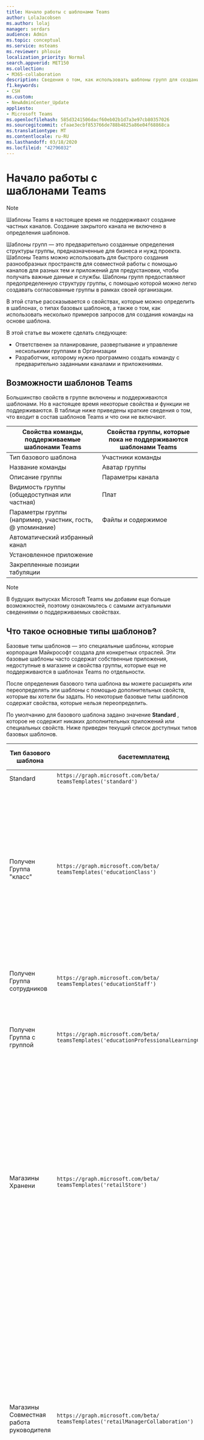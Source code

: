 ```yaml
---
title: Начало работы с шаблонами Teams
author: LolaJacobsen
ms.author: lolaj
manager: serdars
audience: Admin
ms.topic: conceptual
ms.service: msteams
ms.reviewer: phlouie
localization_priority: Normal
search.appverid: MET150
ms.collection:
- M365-collaboration
description: Сведения о том, как использовать шаблоны групп для создания группы с предопределенными каналами.
f1.keywords:
- CSH
ms.custom:
- NewAdminCenter_Update
appliesto:
- Microsoft Teams
ms.openlocfilehash: 585d3241506dacf60eb02b1d7a3e97cb80357026
ms.sourcegitcommit: cfaae3ecbf853766de788b4825a86e04f68868ca
ms.translationtype: MT
ms.contentlocale: ru-RU
ms.lasthandoff: 03/18/2020
ms.locfileid: "42796032"
---
```

# <a name="get-started-with-teams-templates"></a>Начало работы с шаблонами Teams

> [!NOTE]
> Шаблоны Teams в настоящее время не поддерживают создание частных каналов. Создание закрытого канала не включено в определения шаблонов. 

Шаблоны групп — это предварительно созданные определения структуры группы, предназначенные для бизнеса и нужд проекта. Шаблоны Teams можно использовать для быстрого создания разнообразных пространств для совместной работы с помощью каналов для разных тем и приложений для предустановки, чтобы получать важные данные и службы. Шаблоны групп предоставляют предопределенную структуру группы, с помощью которой можно легко создавать согласованные группы в рамках своей организации. 

В этой статье рассказывается о свойствах, которые можно определить в шаблонах, о типах базовых шаблонов, а также о том, как использовать несколько примеров запросов для создания команды на основе шаблона.
 
В этой статье вы можете сделать следующее:

- Ответственен за планирование, развертывание и управление несколькими группами в Организации<br>
- Разработчик, которому нужно программно создать команду с предварительно заданными каналами и приложениями.

## <a name="teams-template-capabilities"></a>Возможности шаблонов Teams

Большинство свойств в группе включены и поддерживаются шаблонами. Но в настоящее время некоторые свойства и функции не поддерживаются. В таблице ниже приведены краткие сведения о том, что входит в состав шаблонов Teams и что они не включают.

| **Свойства команды, поддерживаемые шаблонами Teams** | **Свойства группы, которые пока не поддерживаются шаблонами Teams** |
| ------------------------------------------------ | -------------------------------------------------------- |
| Тип базового шаблона | Участники команды |
| Название команды | Аватар группы |
| Описание группы | Параметры канала |
| Видимость группы (общедоступная или частная) | Плат |
| Параметры группы (например, участник, гость, @ упоминание) | Файлы и содержимое |
| Автоматический избранный канал | |
| Установленное приложение | |
| Закрепленные позиции табуляции | |

> [!NOTE]
> В будущих выпусках Microsoft Teams мы добавим еще больше возможностей, поэтому ознакомьтесь с самыми актуальными сведениями о поддерживаемых свойствах.

## <a name="what-are-base-template-types"></a>Что такое основные типы шаблонов?

Базовые типы шаблонов — это специальные шаблоны, которые корпорация Майкрософт создала для конкретных отраслей. Эти базовые шаблоны часто содержат собственные приложения, недоступные в магазине и свойства группы, которые еще не поддерживаются в шаблонах Teams по отдельности.

После определения базового типа шаблона вы можете расширять или переопределять эти шаблоны с помощью дополнительных свойств, которые вы хотели бы задать. Но некоторые базовые типы шаблонов содержат свойства, которые нельзя переопределить.

По умолчанию для базового шаблона задано значение **Standard** , которое не содержит никаких дополнительных приложений или специальных свойств. Ниже приведен текущий список доступных типов базовых шаблонов.

| Тип базового шаблона | басетемплатеид | Свойства, которые поставляются с этим базовым шаблоном |
| ------------------ | -------------- | ----------------------------------------------------- |
| Standard | `https://graph.microsoft.com/beta/`<br>`teamsTemplates('standard')` | Нет дополнительных приложений и свойств |
| Получен<br>Группа "класс" | `https://graph.microsoft.com/beta/`<br>`teamsTemplates('educationClass')` | Приложения<ul><li>Записная книжка OneNote для занятий (закреплена на вкладке " **Общие** ") </li><li>Приложение "назначения" (закреплено на вкладке " **Общие** ")</li></ul> Свойства группы:<ul><li>Для видимости команды установлено значение **хидденмембершип** (не может быть переопределено)</li></ul> |
| Получен<br>Группа сотрудников | `https://graph.microsoft.com/beta/`<br>`teamsTemplates('educationStaff')` | Приложения<ul><li>Служебная Записная книжка OneNote (закреплена на вкладке " **Общие** ")</li></ul> |
|Получен<br>Группа с группой |`https://graph.microsoft.com/beta/`<br>`teamsTemplates('educationProfessionalLearningCommunity')` | Приложения<ul><li>Записная книжка OneNote, закрепленная на вкладке " **Общие** "</ul></li>|
| Магазины<br>Хранени | `https://graph.microsoft.com/beta/`<br>`teamsTemplates('retailStore')` | Дистрибутор<ul><li>Переносится смена</li><li>Образователь</li></ul>Свойства группы<ul><li>Для видимости команды установлено значение Public</li></ul>Разрешения для участников<ul><li>Запретить участникам создавать, обновлять и удалять каналы</li><li>Запретить пользователям добавлять или удалять приложения</li><li>Запретить пользователям создавать, обновлять и удалять соединители</li></ul> |
| Магазины<br>Совместная работа руководителя | `https://graph.microsoft.com/beta/`<br>`teamsTemplates('retailManagerCollaboration')` | Дистрибутор<ul><li>Переносится смена</li><li>Образователь</li></ul>Свойства группы:<ul><li>Для видимости команды установлено значение Private</li></ul>Разрешения для участников:<ul><li>Запретить участникам создавать, обновлять и удалять каналы</li><li>Запретить пользователям добавлять или удалять приложения</li><li>Запретить пользователям создавать, обновлять и удалять соединители</li></ul>|
| Учреждений<br>Порядке |`https://graph.microsoft.com/beta/`<br>`teamsTemplates('healthcareWard')` |Дистрибутор <ul><li>Обслуживании\*</li><li>худдлес\*</li><li>До</li><li>Штата\*</li><li>Обучение\*</li></ul>\*Автоматически добавленные в избранное каналы |
|Учреждений<br>Посещение | `https://graph.microsoft.com/beta/`<br>`teamsTemplates('healthcareHospital')` |Дистрибутор<ul><li>Обслуживании\*</li><li>О\*</li><li>кустодиал</li><li>Человеческие ресурсы</li></li><li>фармаци</li></ul>\*Автоматический избранный канал|
|||

## <a name="related-topics"></a>Статьи по теме

- [Создание команды](https://docs.microsoft.com/graph/api/team-post?view=graph-rest-beta) (в предварительной версии)
- [Новая группа](https://docs.microsoft.com/powershell/module/teams/New-Team?view=teams-ps)
- [Обучение администратора для работы с Microsoft Teams](itadmin-readiness.md)
- [Начало работы с шаблонами Teams для розничной торговли](get-started-with-retail-teams-templates.md)
- [Начало работы с шаблонами Teams для организаций в сфере здравоохранения](expand-teams-across-your-org/healthcare/healthcare-templates.md)
